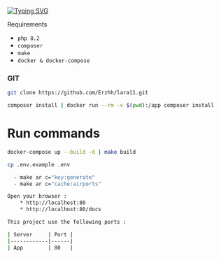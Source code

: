 [![Typing SVG](https://readme-typing-svg.demolab.com?font=Fira+Code&size=25&pause=1000&center=true&vCenter=true&multiline=true&random=false&width=1000&height=50&lines=Laravel)](https://git.io/typing-svg)


Requirements
- `php 8.2`
- `composer`
- `make`
- `docker & docker-compose`

### GIT
```bash 
git clone https://github.com/Erzhh/lara11.git 
````

````bash
composer install | docker run --rm -v $(pwd):/app composer install
````
# Run commands
```bash
docker-compose up --build -d | make build
```
````bash
cp .env.example .env
````
````bash  
  - make ar c="key:generate"
  - make ar c="cache:airports"
````


````bash  
Open your browser :
    * http://localhost:80
    * http://localhost:80/docs

This project use the following ports :

| Server     | Port |
|------------|------|
| App        | 80   |
